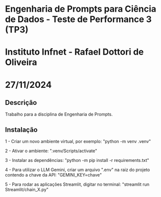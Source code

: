 # Engenharia de Prompts para Ciência de Dados - Teste de Performance 3 (TP3)
# Instituto Infnet - Rafael Dottori de Oliveira
# 27/11/2024

## Descrição
Trabalho para a disciplina de Engenharia de Prompts.

## Instalação
1 - Criar um novo ambiente virtual, por exemplo: "python -m venv .venv"

2 - Ativar o ambiente: ".venv/Scripts/activate"

3 - Instalar as dependências: "python -m pip install -r requirements.txt"

4 - Para utilizar o LLM Gemini, criar um arquivo ".env" na raiz do projeto contendo a chave da API: "GEMINI_KEY=chave"

5 - Para rodar as aplicações Streamlit, digitar no terminal: "streamlit run Streamlit/chain_X.py"